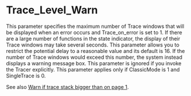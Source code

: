 # Trace_Level_Warn

This parameter specifies the maximum number of Trace windows that will be displayed when an error occurs and Trace_on_error is set to 1.  If there are a large number of functions in the state indicator, the display of their Trace windows may take several seconds. This parameter allows you to restrict the potential delay to a reasonable value and its default is 16. If the number of Trace windows would exceed this number, the system instead displays a warning message box. This parameter is ignored if you invoke the Tracer explicitly. This parameter applies only if ClassicMode is 1 and SingleTrace is 0.

See also [Warn if trace stack bigger than on page 1](../../The%20APL%20Environment/Configuration%20Dialog%20Trace_Edit%20Tab.htm#TraceLevelWarn).
